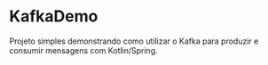 # KafkaDemo

Projeto simples demonstrando como utilizar o Kafka para produzir e consumir mensagens com Kotlin/Spring.
